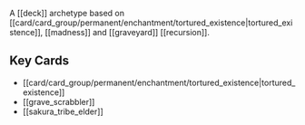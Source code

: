 A [[deck]] archetype based on [[card/card_group/permanent/enchantment/tortured_existence|tortured_existence]], [[madness]] and [[graveyard]] [[recursion]].

## Key Cards
* [[card/card_group/permanent/enchantment/tortured_existence|tortured_existence]]
* [[grave_scrabbler]]
* [[sakura_tribe_elder]]